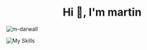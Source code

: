 <h1 align="center">Hi 👋, I'm martin</h1>
<p align="left"> <img src="https://komarev.com/ghpvc/?username=m-darwall&label=profile%20visits&color=b40ff5&style=flat" alt="m-darwall" /> </p>

![My Skills](https://skillicons.dev/icons?i=html,css,js,php,py,bots,selenium,sqlite,pycharm,idea,webstorm,visualstudio,replit,linux,mint,ubuntu,windows,haskell,java,latex,arduino,c,raspberrypi,obsidian,ps&perline=5)
